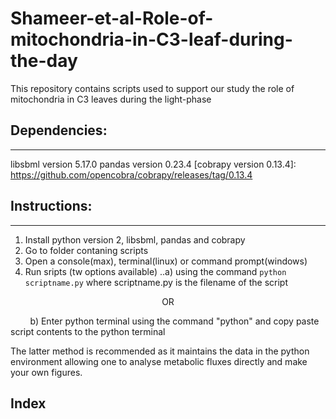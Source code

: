 # Shameer-et-al-Role-of-mitochondria-in-C3-leaf-during-the-day
This repository contains scripts used to support our study the role of mitochondria in C3 leaves during the light-phase

## Dependencies:
-------------------
libsbml version 5.17.0
pandas version 0.23.4
[cobrapy version 0.13.4]: https://github.com/opencobra/cobrapy/releases/tag/0.13.4

## Instructions:
-------------------
1. Install python version 2, libsbml, pandas and cobrapy
2. Go to folder contaning scripts
3. Open a console(max), terminal(linux) or command prompt(windows)
4. Run sripts (tw options available)
..a) using the command `python scriptname.py` where scriptname.py is the filename of the script
<p align='center'>
  OR
</p>
<p>
  &nbsp&nbsp&nbsp&nbsp&nbsp&nbsp&nbsp b) Enter python terminal using the command "python" and copy paste script contents to the python terminal
</p>

  
The latter method is recommended as it maintains the data in the python environment allowing one to analyse metabolic fluxes directly and make your own figures.

## Index
